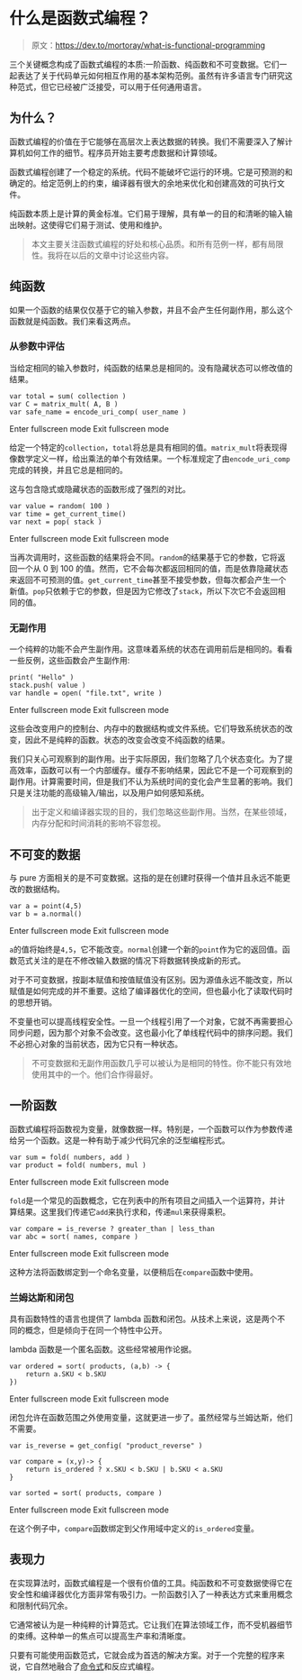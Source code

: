# 什么是函数式编程？

> 原文：<https://dev.to/mortoray/what-is-functional-programming>

三个关键概念构成了函数式编程的本质:一阶函数、纯函数和不可变数据。它们一起表达了关于代码单元如何相互作用的基本架构范例。虽然有许多语言专门研究这种范式，但它已经被广泛接受，可以用于任何通用语言。

## 为什么？

函数式编程的价值在于它能够在高层次上表达数据的转换。我们不需要深入了解计算机如何工作的细节。程序员开始主要考虑数据和计算领域。

函数式编程创建了一个稳定的系统。代码不能破坏它运行的环境。它是可预测的和确定的。给定范例上的约束，编译器有很大的余地来优化和创建高效的可执行文件。

纯函数本质上是计算的黄金标准。它们易于理解，具有单一的目的和清晰的输入输出映射。这使得它们易于测试、使用和维护。

> 本文主要关注函数式编程的好处和核心品质。和所有范例一样，都有局限性。我将在以后的文章中讨论这些内容。

## 纯函数

如果一个函数的结果仅仅基于它的输入参数，并且不会产生任何副作用，那么这个函数就是纯函数。我们来看这两点。

### 从参数中评估

当给定相同的输入参数时，纯函数的结果总是相同的。没有隐藏状态可以修改值的结果。

```
var total = sum( collection )
var C = matrix_mult( A, B )
var safe_name = encode_uri_comp( user_name ) 
```

Enter fullscreen mode Exit fullscreen mode

给定一个特定的`collection`，`total`将总是具有相同的值。`matrix_mult`将表现得像数学定义一样，给出乘法的单个有效结果。一个标准规定了由`encode_uri_comp`完成的转换，并且它总是相同的。

这与包含隐式或隐藏状态的函数形成了强烈的对比。

```
var value = random( 100 )
var time = get_current_time()
var next = pop( stack ) 
```

Enter fullscreen mode Exit fullscreen mode

当再次调用时，这些函数的结果将会不同。`random`的结果基于它的参数，它将返回一个从 0 到 100 的值。然而，它不会每次都返回相同的值，而是依靠隐藏状态来返回不可预测的值。`get_current_time`甚至不接受参数，但每次都会产生一个新值。`pop`只依赖于它的参数，但是因为它修改了`stack`，所以下次它不会返回相同的值。

### 无副作用

一个纯粹的功能不会产生副作用。这意味着系统的状态在调用前后是相同的。看看一些反例，这些函数会产生副作用:

```
print( "Hello" )
stack.push( value )
var handle = open( "file.txt", write ) 
```

Enter fullscreen mode Exit fullscreen mode

这些会改变用户的控制台、内存中的数据结构或文件系统。它们导致系统状态的改变，因此不是纯粹的函数。状态的改变会改变不纯函数的结果。

我们只关心可观察到的副作用。出于实际原因，我们忽略了几个状态变化。为了提高效率，函数可以有一个内部缓存。缓存不影响结果，因此它不是一个可观察到的副作用。计算需要时间，但是我们不认为系统时间的变化会产生显著的影响。我们只是关注功能的高级输入/输出，以及用户如何感知系统。

> 出于定义和编译器实现的目的，我们忽略这些副作用。当然，在某些领域，内存分配和时间消耗的影响不容忽视。

## 不可变的数据

与 pure 方面相关的是不可变数据。这指的是在创建时获得一个值并且永远不能更改的数据结构。

```
var a = point(4,5)
var b = a.normal() 
```

Enter fullscreen mode Exit fullscreen mode

`a`的值将始终是`4,5`，它不能改变。`normal`创建一个新的`point`作为它的返回值。函数范式关注的是在不修改输入数据的情况下将数据转换成新的形式。

对于不可变数据，按副本赋值和按值赋值没有区别。因为源值永远不能改变，所以赋值是如何完成的并不重要。这给了编译器优化的空间，但也最小化了读取代码时的思想开销。

不变量也可以提高线程安全性。一旦一个线程引用了一个对象，它就不再需要担心同步问题，因为那个对象不会改变。这也最小化了单线程代码中的排序问题。我们不必担心对象的当前状态，因为它只有一种状态。

> 不可变数据和无副作用函数几乎可以被认为是相同的特性。你不能只有效地使用其中的一个。他们合作得最好。

## 一阶函数

函数式编程将函数视为变量，就像数据一样。特别是，一个函数可以作为参数传递给另一个函数。这是一种有助于减少代码冗余的泛型编程形式。

```
var sum = fold( numbers, add )
var product = fold( numbers, mul ) 
```

Enter fullscreen mode Exit fullscreen mode

`fold`是一个常见的函数概念，它在列表中的所有项目之间插入一个运算符，并计算结果。这里我们传递它`add`来执行求和，传递`mul`来获得乘积。

```
var compare = is_reverse ? greater_than | less_than
var abc = sort( names, compare ) 
```

Enter fullscreen mode Exit fullscreen mode

这种方法将函数绑定到一个命名变量，以便稍后在`compare`函数中使用。

### 兰姆达斯和闭包

具有函数特性的语言也提供了 lambda 函数和闭包。从技术上来说，这是两个不同的概念，但是倾向于在同一个特性中公开。

lambda 函数是一个匿名函数。这些经常被用作论据。

```
var ordered = sort( products, (a,b) -> { 
    return a.SKU < b.SKU
}) 
```

Enter fullscreen mode Exit fullscreen mode

闭包允许在函数范围之外使用变量，这就更进一步了。虽然经常与兰姆达斯，他们不需要。

```
var is_reverse = get_config( "product_reverse" )

var compare = (x,y)-> {
    return is_ordered ? x.SKU < b.SKU | b.SKU < a.SKU
}

var sorted = sort( products, compare ) 
```

Enter fullscreen mode Exit fullscreen mode

在这个例子中，`compare`函数绑定到父作用域中定义的`is_ordered`变量。

## 表现力

在实现算法时，函数式编程是一个很有价值的工具。纯函数和不可变数据使得它在安全性和编译器优化方面非常有吸引力。一阶函数引入了一种表达方式来重用概念和限制代码冗余。

它通常被认为是一种纯粹的计算范式。它让我们在算法领域工作，而不受机器细节的束缚。这种单一的焦点可以提高生产率和清晰度。

只要有可能使用函数范式，它就会成为首选的解决方案。对于一个完整的程序来说，它自然地融合了[命令式](https://mortoray.com/2017/05/10/what-is-imperative-programming/)和反应式编程。